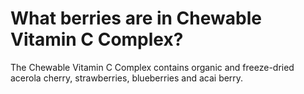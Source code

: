 # What berries are in Chewable Vitamin C Complex?

The Chewable Vitamin C Complex contains organic and freeze-dried acerola cherry, strawberries, blueberries and acai berry.